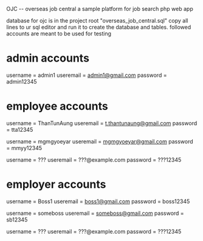 OJC -- overseas job central
a sample platform for job search php web app

database for ojc is in the project root "overseas_job_central.sql"
copy all lines to ur sql  editor and run it to create the database and tables. followed accounts are meant to be used  for testing

# admin accounts
username = admin1
useremail = admin1@gmail.com
password = admin12345

# employee accounts
username = ThanTunAung
useremail = t.thantunaung@gmail.com
password = tta12345

username = mgmgyoeyar
useremail = mgmgyoeyar@gmail.com
password = mmyy12345

username = ???
useremail = ???@example.com
password = ???12345

# employer accounts
username = Boss1
useremail = boss1@gmail.com
password = boss12345

username = someboss
useremail = someboss@gmail.com
password = sb12345

username = ???
useremail = ???@example.com
password = ???12345
